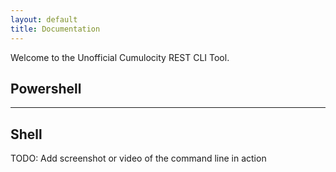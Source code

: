 ```yaml
---
layout: default
title: Documentation
---
```


Welcome to the Unofficial Cumulocity REST CLI Tool.

## Powershell

<script src="https://asciinema.org/a/326455.js" id="asciicast-326455" async data-autoplay="false" data-size="small" data-speed="1.2" data-rows="30"></script>

---

## Shell

TODO: Add screenshot or video of the command line in action
